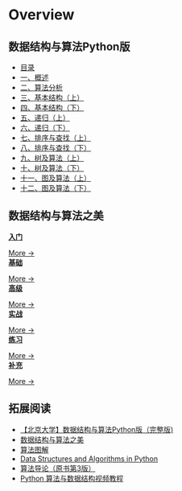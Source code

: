 # Overview
## 数据结构与算法Python版

<div class="cards">
  <div class="card dsa three-columns">
    <strong></strong>
    <ul class="card-items">
      <li><a href="/part10_data_structure_and_algorithm/peking_university_python_dsa/content">目录</a></li>
      <li><a href="/part10_data_structure_and_algorithm/peking_university_python_dsa/lesson01/note">一、概述</a></li>
      <li><a href="/part10_data_structure_and_algorithm/peking_university_python_dsa/lesson02/note">二、算法分析</a></li>
      <li><a href="/part10_data_structure_and_algorithm/peking_university_python_dsa/lesson03/note">三、基本结构（上）</a></li>
      <li><a href="/part10_data_structure_and_algorithm/peking_university_python_dsa/lesson04/note">四、基本结构（下）</a></li>
      <li><a href="/part10_data_structure_and_algorithm/peking_university_python_dsa/lesson05/note">五、递归（上）</a></li>
      <li><a href="/part10_data_structure_and_algorithm/peking_university_python_dsa/lesson06/note">六、递归（下）</a></li>
      <li><a href="/part10_data_structure_and_algorithm/peking_university_python_dsa/lesson07/note">七、排序与查找（上）</a></li>
      <li><a href="/part10_data_structure_and_algorithm/peking_university_python_dsa/lesson08/note">八、排序与查找（下）</a></li>
      <li><a href="/part10_data_structure_and_algorithm/peking_university_python_dsa/lesson09/note">九、树及算法（上）</a></li>
      <li><a href="/part10_data_structure_and_algorithm/peking_university_python_dsa/lesson10/note">十、树及算法（下）</a></li>
      <li><a href="/part10_data_structure_and_algorithm/peking_university_python_dsa/lesson11/note">十一、图及算法（上）</a></li>
      <li><a href="/part10_data_structure_and_algorithm/peking_university_python_dsa/lesson12/note">十二、图及算法（下）</a></li>
    </ul>
  </div>
</div>

## 数据结构与算法之美

<div class="cards">
  <div class="card dsa">
    <a href="/part10_data_structure_and_algorithm/  "><strong>入门</strong></a>
    <p class="card-body"><small>  </small></p>
    <span><a href="/part10_data_structure_and_algorithm/  ">More →</a></span>
  </div>
  <div class="card dsa">
    <a href="/part10_data_structure_and_algorithm/  "><strong>基础</strong></a>
    <p class="card-body"><small>   </small></p>
    <span><a href="/part10_data_structure_and_algorithm/  ">More →</a></span>
  </div>
  <div class="card dsa">
    <a href="/part10_data_structure_and_algorithm/  "><strong>高级</strong></a>
    <p class="card-body"><small>   </small></p>
    <span><a href="/part10_data_structure_and_algorithm/  ">More →</a></span>
  </div>
</div>

<div class="cards">
  <div class="card dsa">
    <a href="/part10_data_structure_and_algorithm/  "><strong>实战</strong></a>
    <p class="card-body"><small>  </small></p>
    <span><a href="/part10_data_structure_and_algorithm/  ">More →</a></span>
  </div>
  <div class="card dsa">
    <a href="/part10_data_structure_and_algorithm/  "><strong>练习</strong></a>
    <p class="card-body"><small>   </small></p>
    <span><a href="/part10_data_structure_and_algorithm/  ">More →</a></span>
  </div>
  <div class="card dsa">
    <a href="/part10_data_structure_and_algorithm/  "><strong>补充</strong></a>
    <p class="card-body"><small>   </small></p>
    <span><a href="/part10_data_structure_and_algorithm/  ">More →</a></span>
  </div>
</div>

## 拓展阅读

- [【北京大学】数据结构与算法Python版（完整版)](https://www.bilibili.com/video/BV1VC4y1x7uv?p=2)
- [数据结构与算法之美](https://time.geekbang.org/column/intro/100017301)
- [算法图解](https://book.douban.com/subject/26979890/)
- [Data Structures and Algorithms in Python](https://book.douban.com/subject/10607365/)
- [算法导论（原书第3版）](https://book.douban.com/subject/20432061/)
- [Python 算法与数据结构视频教程](https://pegasuswang.github.io/python_data_structures_and_algorithms/)
